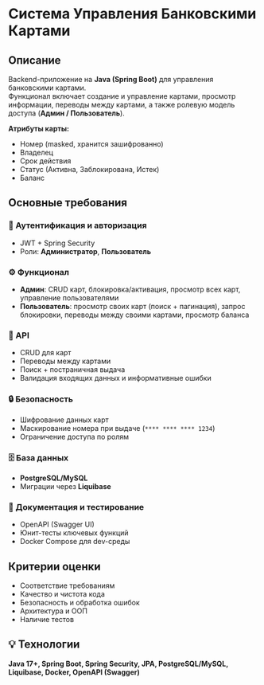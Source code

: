 # Система Управления Банковскими Картами

## Описание

Backend-приложение на **Java (Spring Boot)** для управления банковскими картами.  
Функционал включает создание и управление картами, просмотр информации, переводы между картами, а также ролевую модель доступа (**Админ / Пользователь**).

**Атрибуты карты:**

- Номер (masked, хранится зашифрованно)
- Владелец
- Срок действия
- Статус (Активна, Заблокирована, Истек)
- Баланс

## Основные требования

### 🔑 Аутентификация и авторизация

- JWT + Spring Security
- Роли: **Администратор**, **Пользователь**

### ⚙️ Функционал

- **Админ**: CRUD карт, блокировка/активация, просмотр всех карт, управление пользователями
- **Пользователь**: просмотр своих карт (поиск + пагинация), запрос блокировки, переводы между своими картами, просмотр баланса

### 📡 API

- CRUD для карт
- Переводы между картами
- Поиск + постраничная выдача
- Валидация входящих данных и информативные ошибки

### 🔒 Безопасность

- Шифрование данных карт
- Маскирование номера при выдаче (`**** **** **** 1234`)
- Ограничение доступа по ролям

### 🗄️ База данных

- **PostgreSQL/MySQL**
- Миграции через **Liquibase**

### 📖 Документация и тестирование

- OpenAPI (Swagger UI)
- Юнит-тесты ключевых функций
- Docker Compose для dev-среды

## Критерии оценки

- Соответствие требованиям
- Качество и чистота кода
- Безопасность и обработка ошибок
- Архитектура и ООП
- Наличие тестов

## 💡 Технологии

**Java 17+, Spring Boot, Spring Security, JPA, PostgreSQL/MySQL, Liquibase, Docker, OpenAPI (Swagger)**
